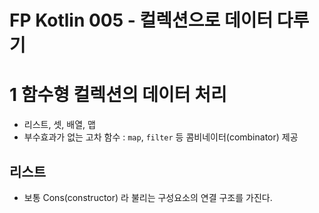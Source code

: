 # FP Kotlin 005 - 컬렉션으로 데이터 다루기



# 1 함수형 컬렉션의 데이터 처리

- 리스트, 셋, 배열, 맵
- 부수효과가 없는 고차 함수 : `map`, `filter` 등 콤비네이터(combinator) 제공



## 리스트

- 보통 Cons(constructor) 라 불리는 구성요소의 연결 구조를 가진다.

